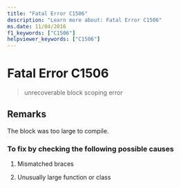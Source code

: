```yaml
---
title: "Fatal Error C1506"
description: "Learn more about: Fatal Error C1506"
ms.date: 11/04/2016
f1_keywords: ["C1506"]
helpviewer_keywords: ["C1506"]
---
```

# Fatal Error C1506

> unrecoverable block scoping error

## Remarks

The block was too large to compile.

### To fix by checking the following possible causes

1. Mismatched braces

1. Unusually large function or class
